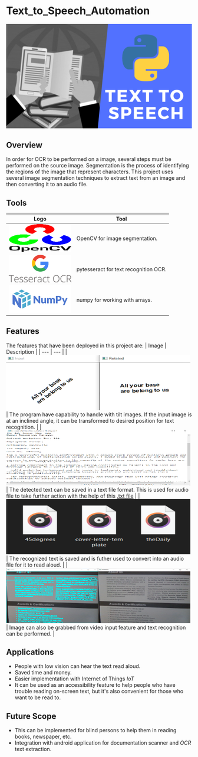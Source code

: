 # Text_to_Speech_Automation
![header](.logo/header.png)

## Overview 
In order for OCR to be performed on a image, several steps must be performed on the source image. Segmentation is the process of identifying the regions of the image that represent characters.
This project uses several image segmentation techniques to extract text from an image and then converting it to an audio file.

## Tools
| Logo | Tool |
| --- | --- |
| <img src=".logo/OpenCV.png" height = "75px" width = "170px"> | OpenCV for image segmentation. |
| <img src=".logo/pytesseract.png" height = "75px" width = "170px"> | pytesseract for text recognition OCR. |
| <img src=".logo/numpy.png" height = "75px" width = "170px"> | numpy for working with arrays. |

## Features
The features that have been deployed in this project are:
| Image | Description |
| --- | --- |
| <img src=".logo/Tiltimage.png" height = "150px" width = "500px"> | The program have capability to handle with tilt images. If the input image is at an inclined angle, it can be transformed to desired position for text recognition. |
| <img src=".logo/Textimage.png" height = "150px" width = "500px"> | The detected text can be saved in a text file format. This is used for audio file to take further action with the help of this [.txt file](Text_to_Speech_Detection/Text_Recognized/cover-letter-template.txt) |
| <img src=".logo/Audiofile.png" height = "150px" width = "500px"> | The recognized text is saved and is futher used to convert into an audio file for it to read aloud. |
| <img src=".logo/textRecognition.png" height = "150px" width = "500px"> | Image can also be grabbed from video input feature and text recognition can be performed. |

## Applications
* People with low vision can hear the text read aloud.
* Saved time and money.
* Easier implementation with Internet of Things *IoT*
* It can be used as an accessibility feature to help people who have trouble reading on-screen text, but it's also convenient for those who want to be read to.

## Future Scope
* This can be implemented for blind persons to help them in reading books, newspaper, etc. 
* Integration with android application for documentation scanner and *OCR* text extraction.
